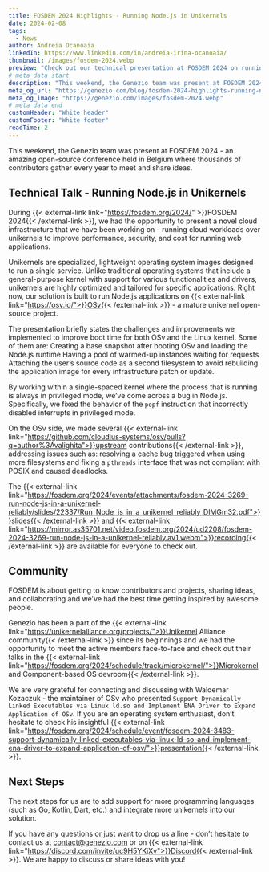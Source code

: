 ```yaml
---
title: FOSDEM 2024 Highlights - Running Node.js in Unikernels
date: 2024-02-08
tags:
  - News
author: Andreia Ocanoaia
linkedIn: https://www.linkedin.com/in/andreia-irina-ocanoaia/
thumbnail: /images/fosdem-2024.webp
preview: "Check out our technical presentation at FOSDEM 2024 on running Node.js applications over unikernels"
# meta data start
description: "This weekend, the Genezio team was present at FOSDEM 2024 - an amazing open-source conference held in Belgium where thousands of contributors gather every year to meet and share ideas. Check out our technical presentation on running Node.js applications over unikernels."
meta_og_url: "https://genezio.com/blog/fosdem-2024-highlights-running-node.js-in-unikernels"
meta_og_image: "https://genezio.com/images/fosdem-2024.webp"
# meta data end
customHeader: "White header"
customFooter: "White footer"
readTime: 2
---
```


This weekend, the Genezio team was present at FOSDEM 2024 - an amazing open-source conference held in Belgium where thousands of contributors gather every year to meet and share ideas.

## Technical Talk - Running Node.js in Unikernels

During {{< external-link link="https://fosdem.org/2024/" >}}FOSDEM 2024{{< /external-link >}}, we had the opportunity to present a novel cloud infrastructure that we have been working on - running cloud workloads over unikernels to improve performance, security, and cost for running web applications.

Unikernels are specialized, lightweight operating system images designed to run a single service. Unlike traditional operating systems that include a general-purpose kernel with support for various functionalities and drivers, unikernels are highly optimized and tailored for specific applications.
Right now, our solution is built to run Node.js applications on {{< external-link link="https://osv.io/">}}OSv{{< /external-link >}} - a mature unikernel open-source project.

The presentation briefly states the challenges and improvements we implemented to improve boot time for both OSv and the Linux kernel. Some of them are:
Creating a base snapshot after booting OSv and loading the Node.js runtime
Having a pool of warmed-up instances waiting for requests
Attaching the user’s source code as a second filesystem to avoid rebuilding the application image for every infrastructure patch or update.

By working within a single-spaced kernel where the process that is running is always in privileged mode, we’ve come across a bug in Node.js. Specifically, we fixed the behavior of the `popf` instruction that incorrectly disabled interrupts in privileged mode.

On the OSv side, we made several {{< external-link link="https://github.com/cloudius-systems/osv/pulls?q=author%3Avalighita">}}upstream contributions{{< /external-link >}}, addressing issues such as: resolving a cache bug triggered when using more filesystems and fixing a `pthreads` interface that was not compliant with POSIX and caused deadlocks.

The {{< external-link link="https://fosdem.org/2024/events/attachments/fosdem-2024-3269-run-node-js-in-a-unikernel-reliably/slides/22337/Run_Node_js_in_a_unikernel_reliably_DlMGm32.pdf">}}slides{{< /external-link >}} and {{< external-link link="https://mirror.as35701.net/video.fosdem.org/2024/ud2208/fosdem-2024-3269-run-node-js-in-a-unikernel-reliably.av1.webm">}}recording{{< /external-link >}} are available for everyone to check out.

## Community

FOSDEM is about getting to know contributors and projects, sharing ideas, and collaborating and we've had the best time getting inspired by awesome people.

Genezio has been a part of the {{< external-link link="https://unikernelalliance.org/projects/">}}Unikernel Alliance community{{< /external-link >}} since its beginnings and we had the opportunity to meet the active members face-to-face and check out their talks in the
{{< external-link link="https://fosdem.org/2024/schedule/track/microkernel/">}}Microkernel and Component-based OS devroom{{< /external-link >}}.


We are very grateful for connecting and discussing with Waldemar Kozaczuk - the maintainer of OSv who presented `Support Dynamically Linked Executables via Linux ld.so and Implement ENA Driver to Expand Application of OSv`. If you are an operating system enthusiast, don’t hesitate to check his insightful {{< external-link link="https://fosdem.org/2024/schedule/event/fosdem-2024-3483-support-dynamically-linked-executables-via-linux-ld-so-and-implement-ena-driver-to-expand-application-of-osv/">}}presentation{{< /external-link >}}.

## Next Steps

The next steps for us are to add support for more programming languages (such as Go, Kotlin, Dart, etc.) and integrate more unikernels into our solution.

If you have any questions or just want to drop us a line - don’t hesitate to contact us at contact@genezio.com or on {{< external-link link="https://discord.com/invite/uc9H5YKjXv">}}Discord{{< /external-link >}}. We are happy to discuss or share ideas with you!
